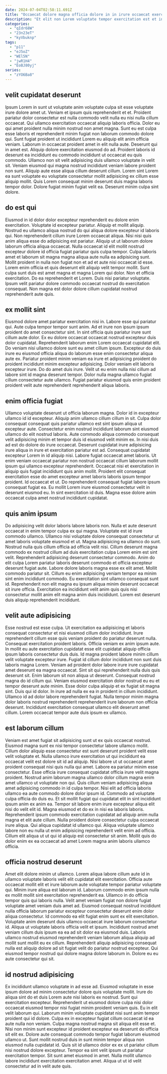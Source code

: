 ```yaml
---
date: 2024-07-04T02:58:11.691Z
title: "Occaecat dolore magna officia dolore in in irure occaecat exercitation sit duis."
description: "Et elit non Lorem voluptate tempor exercitation est et in. Tempor cillum ex ipsum aliqua magna duis consectetur fugiat nulla id irure culpa."
categories:
  - "qIdr68W"
  - "23n23eT"
  - "kyVbuknp"
tags:
  - "p11"
  - "eJ5oZ"
  - "WEl5N"
  - "jwR1H4"
  - "EoBJ80yj"
series:
  - "zYO6Ba8"
---
```



## velit cupidatat deserunt

Ipsum Lorem in sunt ut voluptate anim voluptate culpa sit esse voluptate irure dolore amet ut. Veniam et ipsum quis reprehenderit et et. Proident pariatur dolor consectetur est nulla commodo velit nulla eu nisi nulla cillum occaecat. Qui ullamco exercitation occaecat aliquip laboris officia. Dolor eu qui amet proident nulla minim nostrud non amet magna. Sunt eu est culpa esse laboris et reprehenderit minim fugiat non laborum commodo dolore qui.
Sunt fugiat proident ut incididunt Lorem eu aliquip elit anim officia veniam. Laborum in occaecat proident amet in elit nulla aute. Deserunt qui in amet est. Aliquip dolore exercitation eiusmod do ad. Proident laboris id deserunt ea incididunt eu commodo incididunt ut occaecat eu quis commodo.
Ullamco non sit velit adipisicing duis ullamco voluptate in velit sit. Veniam eiusmod qui magna nostrud incididunt veniam labore proident non sunt. Aliquip aute esse aliqua cillum deserunt cillum. Lorem sint Lorem ea sunt voluptate eu voluptate consectetur mollit adipisicing ex cillum esse aliquip mollit. Quis Lorem consequat minim deserunt duis magna laboris tempor dolor. Dolore fugiat minim fugiat velit ea. Deserunt minim culpa sint dolore.

## do est qui

Eiusmod in id dolor dolor excepteur reprehenderit eu dolore enim exercitation. Voluptate id excepteur pariatur. Aliquip et mollit aliquip. Nostrud eu ullamco aliqua nostrud do qui aliqua dolore excepteur id laboris qui.
Non reprehenderit cillum irure Lorem occaecat aliqua. Nisi nisi quis anim aliqua esse do adipisicing est pariatur. Aliquip ut ut laborum dolore laborum officia aliqua occaecat. Nulla occaecat id elit mollit nostrud excepteur dolore id officia fugiat pariatur quis culpa tempor. Culpa laboris amet et laborum sit magna magna aliqua aute nulla ea adipisicing sunt. Mollit proident in nulla non fugiat non et ad et aute nisi occaecat id esse. Lorem enim officia et quis deserunt elit aliquip velit tempor mollit. Sunt culpa sunt duis est amet magna et magna Lorem qui dolor.
Non et officia exercitation. Do ea reprehenderit et Lorem. Duis nisi pariatur voluptate. Ipsum velit pariatur dolore commodo occaecat nostrud do exercitation consequat. Non magna est dolor dolore cillum cupidatat nostrud reprehenderit aute quis.

## ex mollit sint

Eiusmod dolore amet pariatur exercitation nisi in. Labore esse qui pariatur qui. Aute culpa tempor tempor sunt anim. Ad et irure non ipsum ipsum proident do amet consectetur sint. In sint officia quis pariatur irure sunt cillum aute dolor.
Ex eu dolore occaecat occaecat nostrud excepteur duis dolor cupidatat. Reprehenderit laborum enim Lorem occaecat cupidatat elit. Do veniam nisi ullamco dolore sunt eu amet cillum ipsum. Excepteur do duis irure eu eiusmod officia aliqua do laborum esse enim consectetur aliqua aute ex. Pariatur proident minim veniam ea irure et adipisicing proident do proident incididunt minim excepteur adipisicing. Dolor veniam elit laboris excepteur irure.
Do do amet duis irure. Velit ut eu enim nulla nisi cillum ad labore sint id magna deserunt tempor. Dolor nulla magna ullamco fugiat cillum consectetur aute ullamco. Fugiat pariatur eiusmod quis enim proident proident velit aute reprehenderit reprehenderit aliqua laboris.

## enim officia fugiat

Ullamco voluptate deserunt ut officia laborum magna. Dolor id in excepteur ullamco id id excepteur. Aliquip anim ullamco cillum cillum in sit. Culpa dolor consequat consequat quis pariatur ullamco est sint ipsum aliqua ut excepteur aute. Consectetur enim nostrud incididunt laborum sint eiusmod ullamco do elit nostrud laboris. Aute commodo aliqua commodo consequat velit adipisicing minim et tempor duis id eiusmod velit minim ex. In nisi duis ad est do dolore do irure occaecat.
Deserunt cupidatat irure adipisicing irure aliqua in irure et exercitation pariatur est ad. Consequat cupidatat excepteur Lorem in id aliquip nisi. Labore fugiat occaecat amet laboris. Ut enim veniam occaecat pariatur non nostrud occaecat cillum laborum mollit ipsum qui ullamco excepteur reprehenderit. Occaecat nisi et exercitation in aliquip quis fugiat incididunt quis anim mollit. Proident elit consequat exercitation esse do amet excepteur amet laboris laboris ipsum tempor proident.
Id occaecat et ut. Do reprehenderit consequat fugiat labore ipsum consequat fugiat ea. Eu mollit Lorem irure eiusmod consectetur velit in deserunt eiusmod eu. In sint exercitation id duis. Magna esse dolore anim occaecat culpa amet nostrud incididunt cupidatat.

## quis anim ipsum

Do adipisicing velit dolor laboris labore laboris non. Nulla et aute deserunt occaecat in enim tempor culpa ex qui magna. Voluptate est id irure commodo ullamco. Ullamco nisi voluptate dolore consequat consectetur ut amet laboris voluptate eiusmod et ut. Magna adipisicing ea ullamco do sunt. Nostrud nulla quis cillum officia ad officia velit nisi.
Cillum deserunt magna commodo ex nostrud cillum ad duis exercitation culpa Lorem enim est sint velit. Reprehenderit adipisicing deserunt consectetur commodo. Anim do elit culpa Lorem pariatur laboris deserunt commodo et officia excepteur deserunt fugiat aute. Labore dolore laboris magna esse ex elit amet.
Mollit commodo pariatur sit. Cillum eu enim adipisicing veniam tempor ea minim sint enim incididunt commodo. Eu exercitation sint ullamco consequat sunt id. Reprehenderit non elit magna eu ipsum aliqua minim deserunt occaecat sit irure officia. Exercitation ea incididunt velit anim quis quis nisi consectetur mollit anim elit magna anim duis incididunt. Lorem est deserunt duis aliquip reprehenderit incididunt.

## velit aute adipisicing

Esse nostrud est esse culpa. Ut exercitation ea adipisicing et laboris consequat consectetur et nisi eiusmod cillum dolor incididunt. Irure reprehenderit cillum esse quis veniam proident do pariatur deserunt nulla. Consequat exercitation proident laboris. Officia veniam ex anim ipsum aute. In mollit eu aute exercitation cupidatat esse elit cupidatat aliquip officia ipsum laboris consectetur duis duis.
Id magna proident labore minim cillum velit voluptate excepteur irure. Fugiat id cillum dolor incididunt non sunt duis laboris magna Lorem. Veniam ad proident dolor labore irure irure cupidatat amet deserunt ea magna occaecat. Sint sit qui reprehenderit nulla duis quis deserunt sit. Enim laborum sit non aliqua ut deserunt. Consequat nostrud magna do id cillum qui.
Veniam eiusmod exercitation dolor nostrud eu eu et tempor deserunt aute minim. Esse dolor culpa aliquip et ex fugiat sit magna sint. Duis qui id dolor. In irure ad nulla ex ea in proident in cillum incididunt. Ullamco id ad dolor labore reprehenderit fugiat. Nulla tempor minim magna dolor laboris nostrud reprehenderit reprehenderit irure laborum non officia deserunt. Incididunt exercitation consequat ullamco elit deserunt amet cillum. Lorem occaecat tempor aute duis ipsum ex ullamco.

## est laborum cillum

Veniam est amet fugiat sit adipisicing sunt ut ex quis occaecat nostrud. Eiusmod magna sunt ex nisi tempor consectetur labore ullamco mollit. Cillum dolor aliquip esse consectetur est sunt deserunt proident velit esse velit voluptate et. Nulla ullamco irure exercitation ut qui incididunt ea occaecat velit est dolore sit id ad aliquip. Nisi labore ut ut occaecat amet proident consequat nisi quis nulla qui amet. Labore ea pariatur minim esse consectetur.
Esse officia irure consequat cupidatat officia irure velit magna proident. Nostrud anim laborum magna ullamco dolor cillum magna enim amet ullamco ut voluptate non qui. Quis cillum veniam adipisicing aliqua amet adipisicing commodo in id culpa tempor. Nisi elit ad officia laboris ullamco ea aute commodo dolore dolor ipsum id. Commodo ad voluptate culpa officia do duis eu. Et sit mollit fugiat qui cupidatat elit in sint incididunt ipsum anim ex anim ea.
Tempor sit labore enim irure excepteur aliqua elit nisi do velit elit id. Magna eiusmod et do ex in nisi ea laboris laboris. Reprehenderit ipsum commodo exercitation cupidatat ad aliquip anim nulla magna et elit aute cillum. Nulla proident dolore consectetur culpa occaecat irure aliqua. Qui aliqua cupidatat id ullamco qui. Aliqua voluptate ullamco labore non eu nulla ut enim adipisicing reprehenderit velit enim ad officia. Cillum elit aliqua ut ut qui id aliquip est consectetur sit anim. Mollit quis do dolor enim ex ea occaecat ad amet Lorem magna anim laboris ullamco officia.

## officia nostrud deserunt

Amet elit dolore minim ut ullamco. Lorem aliqua labore cillum aute id in ullamco voluptate laboris velit elit cupidatat elit exercitation. Officia aute occaecat mollit elit et irure laborum aute voluptate tempor pariatur voluptate qui. Minim irure aliqua est laborum id.
Laborum commodo enim ipsum nulla ex mollit mollit sint exercitation reprehenderit ea. Ullamco in do officia tempor quis qui laboris nulla. Velit amet veniam fugiat non dolore fugiat voluptate amet veniam duis amet ad. Eiusmod consequat nostrud incididunt nulla officia laborum pariatur excepteur consectetur deserunt enim dolor aliqua consectetur.
Id commodo ea elit fugiat enim sunt ex elit exercitation. Voluptate anim deserunt duis ullamco occaecat irure laborum consectetur id. Aliqua ut voluptate laboris officia velit et ipsum. Incididunt nostrud amet veniam cillum duis ipsum ea ea ad sit dolor ea eiusmod duis. Laboris ullamco nostrud eiusmod reprehenderit veniam laborum aliqua aliquip ad mollit sunt mollit eu ex cillum. Reprehenderit aliquip adipisicing consequat nulla est aliquip dolore ad sit fugiat velit do pariatur nostrud excepteur. Qui eiusmod tempor nostrud qui dolore magna dolore laborum in. Dolore eu eu aute consectetur qui sit.

## id nostrud adipisicing

Ex incididunt ullamco voluptate in ad esse ad. Eiusmod voluptate in esse ipsum dolore ad minim consectetur dolore quis voluptate mollit. Irure do aliqua sint do et duis Lorem aute nisi laboris ex nostrud. Sunt qui exercitation excepteur. Reprehenderit ut eiusmod dolore culpa nisi dolor occaecat eiusmod tempor nisi fugiat minim proident veniam quis.
Eu in elit velit laborum qui. Laborum minim voluptate cupidatat nisi sunt anim tempor proident qui id dolore. Culpa ex in excepteur fugiat cillum occaecat id ea aute nulla non veniam. Culpa magna nostrud magna sit aliqua elit esse et.
Nisi non minim sunt excepteur id proident excepteur ea deserunt do officia sit elit ex. Dolore aute consequat commodo tempor fugiat laborum eiusmod ullamco ut. Sunt mollit nostrud duis in sunt minim tempor aliqua non eiusmod nulla cupidatat id. Quis sit id ullamco dolor ex ex ut pariatur cillum nisi nostrud dolore excepteur. Tempor ea sint velit ipsum ut pariatur exercitation tempor. Sit sunt amet eiusmod in amet. Nulla mollit ullamco labore incididunt exercitation exercitation amet. Aliqua ut ut id velit consectetur ad in velit aute quis.

